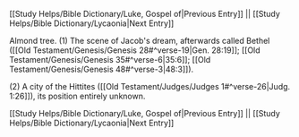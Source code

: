 [[Study Helps/Bible Dictionary/Luke, Gospel of|Previous Entry]]  ||  [[Study Helps/Bible Dictionary/Lycaonia|Next Entry]]

 Almond tree. (1) The scene of Jacob's dream, afterwards called Bethel ([[Old Testament/Genesis/Genesis 28#^verse-19|Gen. 28:19]]; [[Old Testament/Genesis/Genesis 35#^verse-6|35:6]]; [[Old Testament/Genesis/Genesis 48#^verse-3|48:3]]).

 (2) A city of the Hittites ([[Old Testament/Judges/Judges 1#^verse-26|Judg. 1:26]]), its position entirely unknown.

[[Study Helps/Bible Dictionary/Luke, Gospel of|Previous Entry]]  ||  [[Study Helps/Bible Dictionary/Lycaonia|Next Entry]]